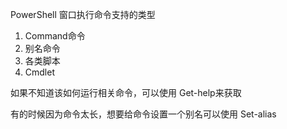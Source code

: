 
PowerShell 窗口执行命令支持的类型

1) Command命令
2) 别名命令
3) 各类脚本
4) Cmdlet

如果不知道该如何运行相关命令，可以使用 Get-help来获取

有的时候因为命令太长，想要给命令设置一个别名可以使用 Set-alias 
